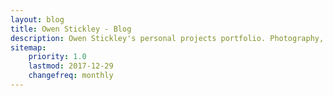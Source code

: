 ```yaml
---
layout: blog
title: Owen Stickley - Blog
description: Owen Stickley's personal projects portfolio. Photography, electronics, woodworking, gaming, and life.
sitemap:
    priority: 1.0
    lastmod: 2017-12-29
    changefreq: monthly
---
```

